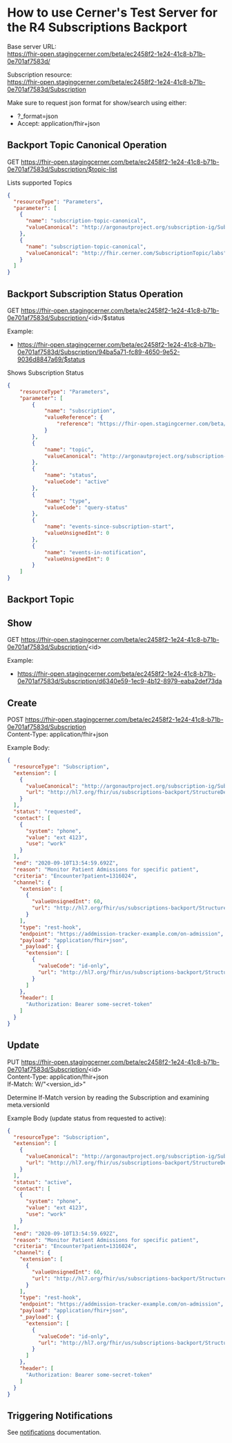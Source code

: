# How to use Cerner's Test Server for the R4 Subscriptions Backport

Base server URL:  
https://fhir-open.stagingcerner.com/beta/ec2458f2-1e24-41c8-b71b-0e701af7583d/

Subscription resource:  
https://fhir-open.stagingcerner.com/beta/ec2458f2-1e24-41c8-b71b-0e701af7583d/Subscription

Make sure to request json format for show/search using either:
* ?_format=json
* Accept: application/fhir+json


## Backport Topic Canonical Operation

GET https://fhir-open.stagingcerner.com/beta/ec2458f2-1e24-41c8-b71b-0e701af7583d/Subscription/$topic-list

Lists supported Topics

```json
{
  "resourceType": "Parameters",
  "parameter": [
    {
      "name": "subscription-topic-canonical",
      "valueCanonical": "http://argonautproject.org/subscription-ig/SubscriptionTopic/admission"
    },
    {
      "name": "subscription-topic-canonical",
      "valueCanonical": "http://fhir.cerner.com/SubscriptionTopic/labs"
    }
  ]
}
```

## Backport Subscription Status Operation

GET https://fhir-open.stagingcerner.com/beta/ec2458f2-1e24-41c8-b71b-0e701af7583d/Subscription/<id\>/$status

Example:
* https://fhir-open.stagingcerner.com/beta/ec2458f2-1e24-41c8-b71b-0e701af7583d/Subscription/94ba5a71-fc89-4650-9e52-9036d8847a69/$status

Shows Subscription Status

```json
{
    "resourceType": "Parameters",
    "parameter": [
        {
            "name": "subscription",
            "valueReference": {
                "reference": "https://fhir-open.stagingcerner.com/beta/ec2458f2-1e24-41c8-b71b-0e701af7583d/Subscription/94ba5a71-fc89-4650-9e52-9036d8847a69"
            }
        },
        {
            "name": "topic",
            "valueCanonical": "http://argonautproject.org/subscription-ig/SubscriptionTopic/admission"
        },
        {
            "name": "status",
            "valueCode": "active"
        },
        {
            "name": "type",
            "valueCode": "query-status"
        },
        {
            "name": "events-since-subscription-start",
            "valueUnsignedInt": 0
        },
        {
            "name": "events-in-notification",
            "valueUnsignedInt": 0
        }
    ]
}
```


## Backport Topic

## Show

GET https://fhir-open.stagingcerner.com/beta/ec2458f2-1e24-41c8-b71b-0e701af7583d/Subscription/<id\>

Example:
* https://fhir-open.stagingcerner.com/beta/ec2458f2-1e24-41c8-b71b-0e701af7583d/Subscription/d6340e59-1ec9-4b12-8979-eaba2def73da


## Create

POST https://fhir-open.stagingcerner.com/beta/ec2458f2-1e24-41c8-b71b-0e701af7583d/Subscription  
Content-Type: application/fhir+json

Example Body:
```json
{
  "resourceType": "Subscription",
  "extension": [
    {
      "valueCanonical": "http://argonautproject.org/subscription-ig/SubscriptionTopic/admission",
      "url": "http://hl7.org/fhir/us/subscriptions-backport/StructureDefinition/backport-topic-canonical"
    }
  ],
  "status": "requested",
  "contact": [
    {
      "system": "phone",
      "value": "ext 4123",
      "use": "work"
    }
  ],
  "end": "2020-09-10T13:54:59.692Z",
  "reason": "Monitor Patient Admissions for specific patient",
  "criteria": "Encounter?patient=1316024",
  "channel": {
    "extension": [
      {
        "valueUnsignedInt": 60,
        "url": "http://hl7.org/fhir/us/subscriptions-backport/StructureDefinition/backport-heartbeat-period"
      }
    ],
    "type": "rest-hook",
    "endpoint": "https://addmission-tracker-example.com/on-admission",
    "payload": "application/fhir+json",
    "_payload": {
      "extension": [
        {
          "valueCode": "id-only",
          "url": "http://hl7.org/fhir/us/subscriptions-backport/StructureDefinition/backport-payload-content"
        }
      ]
    },
    "header": [
      "Authorization: Bearer some-secret-token"
    ]
  }
}
```

## Update

PUT https://fhir-open.stagingcerner.com/beta/ec2458f2-1e24-41c8-b71b-0e701af7583d/Subscription/<id\>  
Content-Type: application/fhir+json  
If-Match: W/"<version_id\>"

Determine If-Match version by reading the Subscription and examining meta.versionId

Example Body (update status from requested to active):
```json
{
  "resourceType": "Subscription",
  "extension": [
    {
      "valueCanonical": "http://argonautproject.org/subscription-ig/SubscriptionTopic/admission",
      "url": "http://hl7.org/fhir/us/subscriptions-backport/StructureDefinition/backport-topic-canonical"
    }
  ],
  "status": "active",
  "contact": [
    {
      "system": "phone",
      "value": "ext 4123",
      "use": "work"
    }
  ],
  "end": "2020-09-10T13:54:59.692Z",
  "reason": "Monitor Patient Admissions for specific patient",
  "criteria": "Encounter?patient=1316024",
  "channel": {
    "extension": [
      {
        "valueUnsignedInt": 60,
        "url": "http://hl7.org/fhir/us/subscriptions-backport/StructureDefinition/backport-heartbeat-period"
      }
    ],
    "type": "rest-hook",
    "endpoint": "https://addmission-tracker-example.com/on-admission",
    "payload": "application/fhir+json",
    "_payload": {
      "extension": [
        {
          "valueCode": "id-only",
          "url": "http://hl7.org/fhir/us/subscriptions-backport/StructureDefinition/backport-payload-content"
        }
      ]
    },
    "header": [
      "Authorization: Bearer some-secret-token"
    ]
  }
}
```

## Triggering Notifications

See [notifications](notifications.md) documentation.
